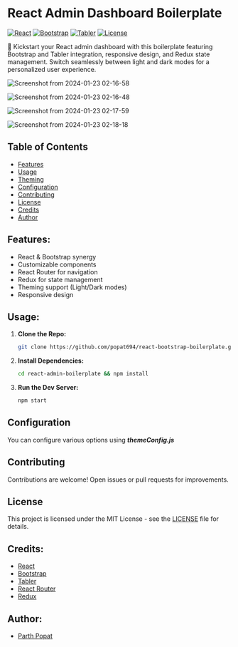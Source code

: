 # React Admin Dashboard Boilerplate

[![React](https://img.shields.io/badge/React-17.0.2-blue)](https://reactjs.org/)
[![Bootstrap](https://img.shields.io/badge/Bootstrap-5.2.1-purple)](https://getbootstrap.com/)
[![Tabler](https://img.shields.io/badge/Tabler-1.0.0-yellow)](https://tabler.io)
[![License](https://img.shields.io/badge/License-MIT-green)](LICENSE)

🚀 Kickstart your React admin dashboard with this boilerplate featuring Bootstrap and Tabler integration, responsive design, and Redux state management. Switch seamlessly between light and dark modes for a personalized user experience.

![Screenshot from 2024-01-23 02-16-58](https://github.com/popat694/react-bootstrap-boilerplate/assets/40379492/f4c3c9d7-b40f-4c22-b018-1c329bfd5a36)

![Screenshot from 2024-01-23 02-16-48](https://github.com/popat694/react-bootstrap-boilerplate/assets/40379492/f793d108-c554-4daf-a207-4f75d83e6996)

![Screenshot from 2024-01-23 02-17-59](https://github.com/popat694/react-bootstrap-boilerplate/assets/40379492/a171819e-54f6-459d-a168-fc66f4963ff2)

![Screenshot from 2024-01-23 02-18-18](https://github.com/popat694/react-bootstrap-boilerplate/assets/40379492/34758c2f-9fc6-44b7-a021-b043ba290149)

## Table of Contents

- [Features](#features)
- [Usage](#usage)
- [Theming](#theming)
- [Configuration](#configuration)
- [Contributing](#contributing)
- [License](#license)
- [Credits](#credits)
- [Author](#author)

## Features:

- React & Bootstrap synergy
- Customizable components
- React Router for navigation
- Redux for state management
- Theming support (Light/Dark modes)
- Responsive design

## Usage:

1. **Clone the Repo:**

   ```bash
   git clone https://github.com/popat694/react-bootstrap-boilerplate.git
   ```

2. **Install Dependencies:**

   ```bash
   cd react-admin-boilerplate && npm install
   ```

3. **Run the Dev Server:**
   ```bash
   npm start
   ```

## Configuration

You can configure various options using **_themeConfig.js_**

## Contributing

Contributions are welcome! Open issues or pull requests for improvements.

## License

This project is licensed under the MIT License - see the [LICENSE](https://github.com/popat694/react-bootstrap-boilerplate/blob/master/LICENSE) file for details.

## Credits:

- [React](https://reactjs.org/)
- [Bootstrap](https://getbootstrap.com/)
- [Tabler](https://tabler.io)
- [React Router](https://reactrouter.com/)
- [Redux](https://redux.js.org/)

## Author:

- [Parth Popat](https://github.com/popat694)
